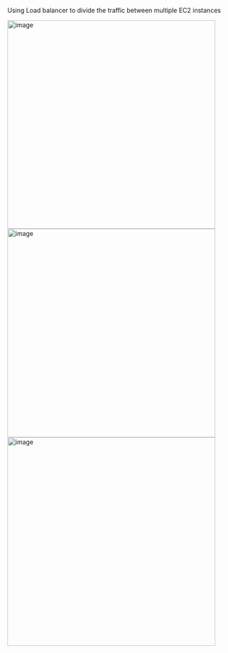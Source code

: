 
Using Load balancer to divide the traffic between multiple EC2 instances

<img width="468" alt="image" src="https://github.com/girishkumar2981/IAC_using_Terraform/assets/61040201/fd6cc0c6-ab67-43ec-961b-8f73172b6fb4">


<img width="468" alt="image" src="https://github.com/girishkumar2981/IAC_using_Terraform/assets/61040201/889a88d7-51aa-422e-b351-3b19aaec14bf">


<img width="468" alt="image" src="https://github.com/girishkumar2981/IAC_using_Terraform/assets/61040201/5a31af3d-d724-4b97-b31a-b44e5872cbc8">



